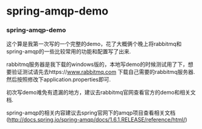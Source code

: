 # spring-amqp-demo
### spring-amqp-demo

  这个算是我第一次写的一个完整的demo，花了大概俩个晚上将rabbitmq和spring-amqp的一些比较常用的功能和配置写了出来.

  rabbitmq服务器是我下载的windows版的，本地写demo的时候测试用了下，想要验证测试请先去https://www.rabbitmq.com
  下载自己需要的rabbitmq服务器.然后按照修改下application.properties即可.

  初次写demo难免有遗漏的地方，建议去rabbitmq官网查看官方的demo和相关文档.

  spring-amqp的相关内容建议去spring官网下的amqp项目查看相关文档(http://docs.spring.io/spring-amqp/docs/1.6.1.RELEASE/reference/html/)
